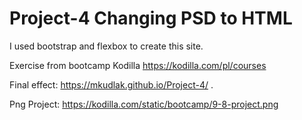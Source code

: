 # Project-4 Changing PSD to HTML

I used bootstrap and flexbox to create this site.

Exercise from bootcamp Kodilla https://kodilla.com/pl/courses

Final effect: https://mkudlak.github.io/Project-4/ .

Png Project: https://kodilla.com/static/bootcamp/9-8-project.png
